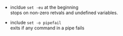 - incldue `set -eu` at the beginning  
  stops on non-zero retvals and undefined variables.

- include `set -o pipefail`  
  exits if any command in a pipe fails
